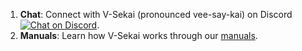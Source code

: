1. **Chat**: Connect with V-Sekai (pronounced vee-say-kai) on Discord <a href="https://discord.gg/H3s3PD49XC">
        <img src="https://img.shields.io/discord/1138836561102897172?logo=discord"
            alt="Chat on Discord"></a>.
3. **Manuals**: Learn how V-Sekai works through our [manuals](https://v-sekai.github.io/manuals/).
